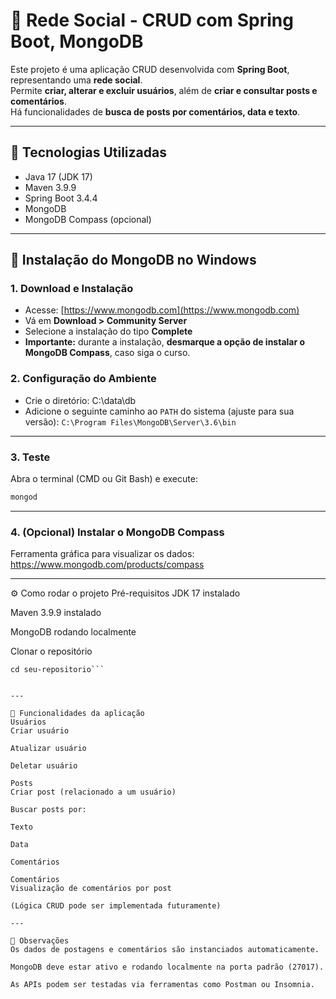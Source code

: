 # 📱 Rede Social - CRUD com Spring Boot, MongoDB

Este projeto é uma aplicação CRUD desenvolvida com **Spring Boot**, representando uma **rede social**.  
Permite **criar, alterar e excluir usuários**, além de **criar e consultar posts e comentários**.  
Há funcionalidades de **busca de posts por comentários, data e texto**.

---

## 🚀 Tecnologias Utilizadas

- Java 17 (JDK 17)
- Maven 3.9.9
- Spring Boot 3.4.4
- MongoDB
- MongoDB Compass (opcional)

---

## 🧰 Instalação do MongoDB no Windows

### 1. Download e Instalação

- Acesse: [https://www.mongodb.com](https://www.mongodb.com)
- Vá em **Download > Community Server**
- Selecione a instalação do tipo **Complete**
- **Importante:** durante a instalação, **desmarque a opção de instalar o MongoDB Compass**, caso siga o curso.

### 2. Configuração do Ambiente

- Crie o diretório:
C:\data\db
- Adicione o seguinte caminho ao `PATH` do sistema (ajuste para sua versão):
```C:\Program Files\MongoDB\Server\3.6\bin```

---

### 3. Teste

Abra o terminal (CMD ou Git Bash) e execute:

```bash
mongod
```

---

### 4. (Opcional) Instalar o MongoDB Compass

Ferramenta gráfica para visualizar os dados:
https://www.mongodb.com/products/compass

---

⚙️ Como rodar o projeto
Pré-requisitos
JDK 17 instalado

Maven 3.9.9 instalado

MongoDB rodando localmente

Clonar o repositório

```git clone https://github.com/seu-usuario/seu-repositorio.git
cd seu-repositorio```


---

🧪 Funcionalidades da aplicação
Usuários
Criar usuário

Atualizar usuário

Deletar usuário

Posts
Criar post (relacionado a um usuário)

Buscar posts por:

Texto

Data

Comentários

Comentários
Visualização de comentários por post

(Lógica CRUD pode ser implementada futuramente)

---

📌 Observações
Os dados de postagens e comentários são instanciados automaticamente.

MongoDB deve estar ativo e rodando localmente na porta padrão (27017).

As APIs podem ser testadas via ferramentas como Postman ou Insomnia.
